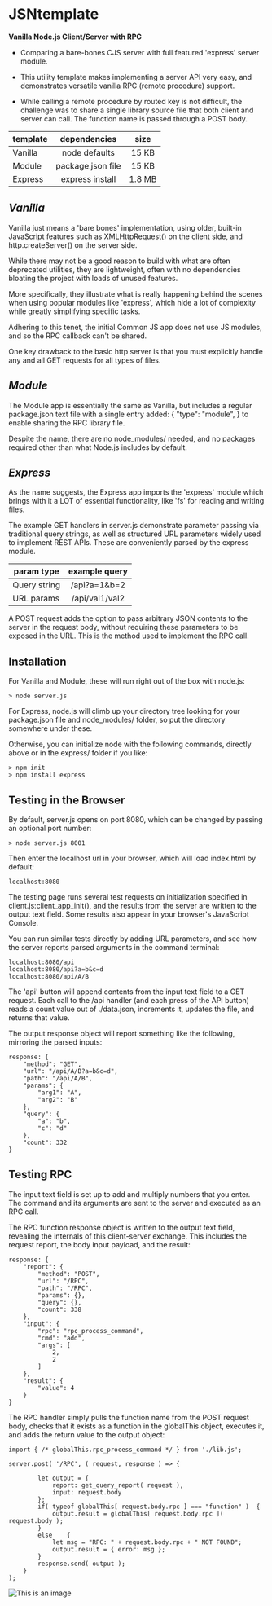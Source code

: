 # JSNtemplate

 **Vanilla Node.js Client/Server with RPC**

* Comparing a bare-bones CJS server with full featured 'express' server module.

* This utility template makes implementing a server API very easy, and demonstrates versatile vanilla RPC (remote procedure) support.

* While calling a remote procedure by routed key is not difficult, the challenge was to share a single library source file that both client and server can call. The function name is passed through a POST body.

| template      | dependencies | size
| ------------- |:-------------:|:-------------:|
| Vanilla       | node defaults | 15 KB |
| Module        | package.json file | 15 KB |
| Express       | express install | 1.8 MB |


## *Vanilla*

Vanilla just means a 'bare bones' implementation, using older, built-in JavaScript features such as XMLHttpRequest() on the client side, and http.createServer() on the server side.

While there may not be a good reason to build with what are often deprecated utilities, they are lightweight, often with no dependencies bloating the project with loads of unused features.

More specifically, they illustrate what is really happening behind the scenes when using popular modules like 'express', which hide a lot of complexity while greatly simplifying specific tasks.

Adhering to this tenet, the initial Common JS app does not use JS modules, and so the RPC callback can't be shared.

One key drawback to the basic http server is that you must explicitly handle any and all GET requests for all types of files.

## *Module*

The Module app is essentially the same as Vanilla, but includes a regular package.json text file with a single entry added: { "type": "module", } to enable sharing the RPC library file.

Despite the name, there are no node_modules/ needed, and no packages required other than what Node.js includes by default.

## *Express*

As the name suggests, the Express app imports the 'express' module which brings with it a LOT of essential functionality, like 'fs' for reading and writing files.

The example GET handlers in server.js demonstrate parameter passing via traditional query strings, as well as structured URL parameters widely used to implement REST APIs. These are conveniently parsed by the express module.

| param type     | example query |
| -------------- |:-------------:|
|  Query string  | /api?a=1&b=2 |
|  URL params    | /api/val1/val2 |

A POST request adds the option to pass arbitrary JSON contents to the server in the request body, without requiring these parameters to be exposed in the URL. This is the method used to implement the RPC call.


## Installation

For Vanilla and Module, these will run right out of the box with node.js:

```
> node server.js
```

For Express, node.js will climb up your directory tree looking for your package.json file and node_modules/ folder, so put the directory somewhere under these.

Otherwise, you can initialize node with the following commands, directly above or in the express/ folder if you like:

```
> npm init
> npm install express
```

## Testing in the Browser

By default, server.js opens on port 8080, which can be changed by passing an optional port number:

```
> node server.js 8001
```

Then enter the localhost url in your browser, which will load index.html by default:

```
localhost:8080
```

The testing page runs several test requests on initialization specified in client.js:client_app_init(), and the results from the server are written to the output text field. Some results also appear in your browser's JavaScript Console.

You can run similar tests directly by adding URL parameters, and see how the server reports parsed arguments in the command terminal:

```
localhost:8080/api
localhost:8080/api?a=b&c=d
localhost:8080/api/A/B
```

The 'api' button will append contents from the input text field to a GET request. Each call to the /api handler (and each press of the API button) reads a count value out of ./data.json, increments it, updates the file, and returns that value.

The output response object will report something like the following, mirroring the parsed inputs:

```
response: {
    "method": "GET",
    "url": "/api/A/B?a=b&c=d",
    "path": "/api/A/B",
    "params": {
        "arg1": "A",
        "arg2": "B"
    },
    "query": {
        "a": "b",
        "c": "d"
    },
    "count": 332
}
```

## Testing RPC

The input text field is set up to add and multiply numbers that you enter. The command and its arguments are sent to the server and executed as an RPC call.

The RPC function response object is written to the output text field, revealing the internals of this client-server exchange. This includes the request report, the body input payload, and the result:

```
response: {
    "report": {
        "method": "POST",
        "url": "/RPC",
        "path": "/RPC",
        "params": {},
        "query": {},
        "count": 338
    },
    "input": {
        "rpc": "rpc_process_command",
        "cmd": "add",
        "args": [
            2,
            2
        ]
    },
    "result": {
        "value": 4
    }
}
```

The RPC handler simply pulls the function name from the POST request body, checks that it exists as a function in the globalThis object, executes it, and adds the return value to the output object:

```
import { /* globalThis.rpc_process_command */ } from './lib.js';

server.post( '/RPC', ( request, response ) => {

		let output = {
			report: get_query_report( request ),
			input: request.body
		};
		if( typeof globalThis[ request.body.rpc ] === "function" )	{
			output.result = globalThis[ request.body.rpc ]( request.body );
		}
		else	{
			let msg = "RPC: " + request.body.rpc + " NOT FOUND";
			output.result = { error: msg };
		}
		response.send( output );
	}
);
```


![This is an image](./images/example_client.png)


